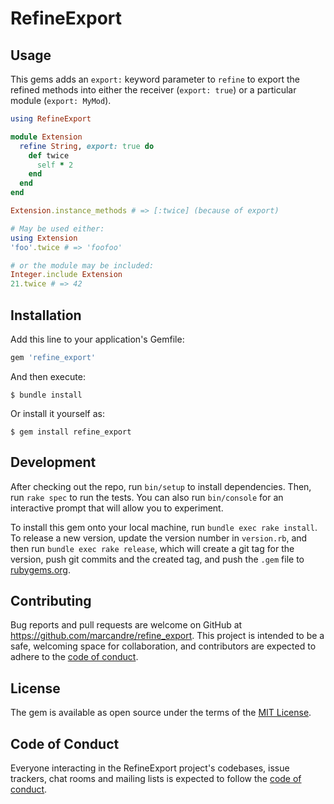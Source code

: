 # RefineExport

## Usage

This gems adds an `export:` keyword parameter to `refine` to export the refined methods
into either the receiver (`export: true`) or a particular module (`export: MyMod`).

```ruby
using RefineExport

module Extension
  refine String, export: true do
    def twice
      self * 2
    end
  end
end

Extension.instance_methods # => [:twice] (because of export)

# May be used either:
using Extension
'foo'.twice # => 'foofoo'

# or the module may be included:
Integer.include Extension
21.twice # => 42
```

## Installation

Add this line to your application's Gemfile:

```ruby
gem 'refine_export'
```

And then execute:

    $ bundle install

Or install it yourself as:

    $ gem install refine_export

## Development

After checking out the repo, run `bin/setup` to install dependencies. Then, run `rake spec` to run the tests. You can also run `bin/console` for an interactive prompt that will allow you to experiment.

To install this gem onto your local machine, run `bundle exec rake install`. To release a new version, update the version number in `version.rb`, and then run `bundle exec rake release`, which will create a git tag for the version, push git commits and the created tag, and push the `.gem` file to [rubygems.org](https://rubygems.org).

## Contributing

Bug reports and pull requests are welcome on GitHub at https://github.com/marcandre/refine_export. This project is intended to be a safe, welcoming space for collaboration, and contributors are expected to adhere to the [code of conduct](https://github.com/marcandre/refine_export/blob/master/CODE_OF_CONDUCT.md).

## License

The gem is available as open source under the terms of the [MIT License](https://opensource.org/licenses/MIT).

## Code of Conduct

Everyone interacting in the RefineExport project's codebases, issue trackers, chat rooms and mailing lists is expected to follow the [code of conduct](https://github.com/marcandre/refine_export/blob/master/CODE_OF_CONDUCT.md).
